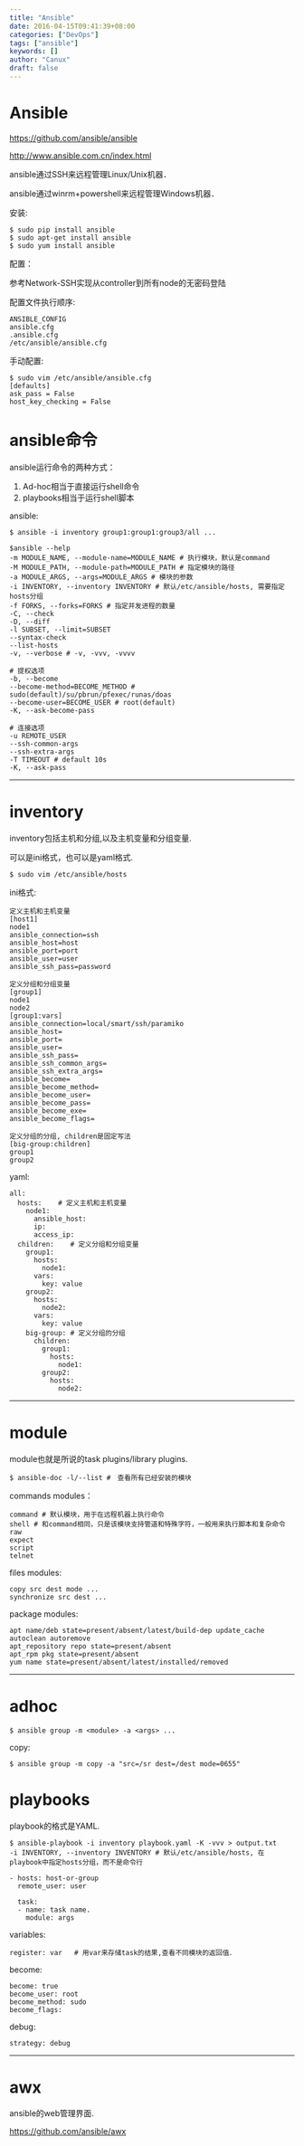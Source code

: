 ```yaml
---
title: "Ansible"
date: 2016-04-15T09:41:39+08:00
categories: ["DevOps"]
tags: ["ansible"]
keywords: []
author: "Canux"
draft: false
---
```


# Ansible

<https://github.com/ansible/ansible>

<http://www.ansible.com.cn/index.html>

ansible通过SSH来远程管理Linux/Unix机器．

ansible通过winrm+powershell来远程管理Windows机器．

安装:

    $ sudo pip install ansible
    $ sudo apt-get install ansible
    $ sudo yum install ansible

配置：

参考Network-SSH实现从controller到所有node的无密码登陆

配置文件执行顺序:

    ANSIBLE_CONFIG
    ansible.cfg
    .ansible.cfg
    /etc/ansible/ansible.cfg

手动配置:

    $ sudo vim /etc/ansible/ansible.cfg
    [defaults]
    ask_pass = False
    host_key_checking = False

# ansible命令

ansible运行命令的两种方式：
1. Ad-hoc相当于直接运行shell命令
2. playbooks相当于运行shell脚本

ansible:

    $ ansible -i inventory group1:group1:group3/all ...

    $ansible --help
    -m MODULE_NAME, --module-name=MODULE_NAME # 执行模块，默认是command
    -M MODULE_PATH, --module-path=MODULE_PATH # 指定模块的路径
    -a MODULE_ARGS, --args=MODULE_ARGS # 模块的参数
    -i INVENTORY, --inventory INVENTORY # 默认/etc/ansible/hosts, 需要指定hosts分组
    -f FORKS, --forks=FORKS # 指定并发进程的数量
    -C, --check
    -D, --diff
    -l SUBSET, --limit=SUBSET
    --syntax-check
    --list-hosts
    -v, --verbose # -v, -vvv, -vvvv

    # 提权选项
    -b, --become
    --become-method=BECOME_METHOD # sudo(default)/su/pbrun/pfexec/runas/doas
    --become-user=BECOME_USER # root(default)
    -K, --ask-become-pass

    # 连接选项
    -u REMOTE_USER
    --ssh-common-args
    --ssh-extra-args
    -T TIMEOUT # default 10s
    -K, --ask-pass

***

# inventory

inventory包括主机和分组,以及主机变量和分组变量.

可以是ini格式，也可以是yaml格式.

    $ sudo vim /etc/ansible/hosts

ini格式:


    定义主机和主机变量
    [host1]
    node1 
    ansible_connection=ssh 
    ansible_host=host 
    ansible_port=port 
    ansible_user=user 
    ansible_ssh_pass=password

    定义分组和分组变量
    [group1]
    node1
    node2
    [group1:vars]
    ansible_connection=local/smart/ssh/paramiko
    ansible_host=
    ansible_port=
    ansible_user=
    ansible_ssh_pass=
    ansible_ssh_common_args=
    ansible_ssh_extra_args=
    ansible_become=
    ansible_become_method=
    ansible_become_user=
    ansible_become_pass=
    ansible_become_exe=
    ansible_become_flags=

    定义分组的分组, children是固定写法
    [big-group:children]
    group1
    group2

yaml:

    all:
      hosts:    # 定义主机和主机变量
        node1:
          ansible_host:
          ip:
          access_ip:
      children:    # 定义分组和分组变量
        group1:
          hosts:
            node1:
          vars:
            key: value
        group2:
          hosts:
            node2:
          vars:
            key: value
        big-group: # 定义分组的分组
          children:
            group1:
              hosts:
                node1:
            group2:
              hosts:
                node2:

***

# module

module也就是所说的task plugins/library plugins.

    $ ansible-doc -l/--list #　查看所有已经安装的模块

commands modules：

    command # 默认模块，用于在远程机器上执行命令
    shell # 和command相同，只是该模块支持管道和特殊字符，一般用来执行脚本和复杂命令
    raw
    expect
    script
    telnet

files modules:

    copy src dest mode ...
    synchronize src dest ...

package modules:

    apt name/deb state=present/absent/latest/build-dep update_cache autoclean autoremove
    apt_repository repo state=present/absent
    apt_rpm pkg state=present/absent
    yum name state=present/absent/latest/installed/removed

***

# adhoc

    $ ansible group -m <module> -a <args> ...

copy:

    $ ansible group -m copy -a "src=/sr dest=/dest mode=0655"

# playbooks

playbook的格式是YAML.

    $ ansible-playbook -i inventory playbook.yaml -K -vvv > output.txt
    -i INVENTORY, --inventory INVENTORY # 默认/etc/ansible/hosts, 在playbook中指定hosts分组，而不是命令行

    - hosts: host-or-group
      remote_user: user

      task:
      - name: task name.
        module: args

variables:

    register: var   # 用var来存储task的结果,查看不同模块的返回值．

become:

    become: true
    become_user: root
    become_method: sudo
    become_flags:

debug:

    strategy: debug

***

# awx

ansible的web管理界面.

<https://github.com/ansible/awx>


